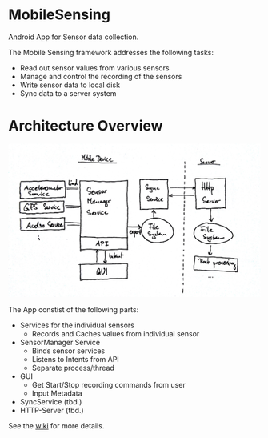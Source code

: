 MobileSensing
=============

Android App for Sensor data collection.

The Mobile Sensing framework addresses the following tasks:

* Read out sensor values from various sensors
* Manage and control the recording of the sensors
* Write sensor data to local disk
* Sync data to a server system

Architecture Overview
=====================

![Architecture](Architecture.jpg "Mobile Sensing Architecture")

The App constist of the following parts:

* Services for the individual sensors  
  * Records and Caches values from individual sensor
* SensorManager Service
  * Binds sensor services
  * Listens to Intents from API
  * Separate process/thread
* GUI
  * Get Start/Stop recording commands from user
  * Input Metadata
* SyncService (tbd.)
* HTTP-Server (tbd.)


See the [wiki](https://github.com/HeinrichHartmann/MobileSensing/wiki/_pages) for more details.
